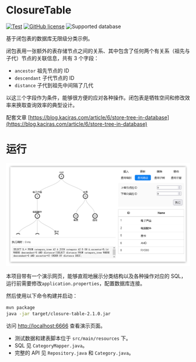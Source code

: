 # ClosureTable

[![Test](https://github.com/Kaciras/ClosureTable/actions/workflows/test.yml/badge.svg)](https://github.com/Kaciras/ClosureTable/actions/workflows/test.yml)
[![GitHub license](https://img.shields.io/github/license/Kaciras/ClosureTable)](https://github.com/Kaciras/ClosureTable/blob/master/LICENSE)
![Supported database](https://img.shields.io/badge/Mariadb-10.5%2B-success)

基于闭包表的数据库无限级分类示例。

闭包表用一张额外的表存储节点之间的关系、其中包含了任何两个有关系（祖先与子代）节点的关联信息，共有 3 个字段：

* `ancestor` 祖先节点的 ID
* `descendant` 子代节点的 ID
* `distance` 子代到祖先中间隔了几代

以这三个字段作为条件，能够很方便的应对各种操作。闭包表是牺牲空间和修改效率来换取查询效率的典型设计。

配套文章 [https://blog.kaciras.com/article/6/store-tree-in-database](https://blog.kaciras.com/article/6/store-tree-in-database)

# 运行

![screenshot](https://github.com/Kaciras/ClosureTable/blob/master/demo.png)

本项目带有一个演示网页，能够直观地展示分类结构以及各种操作对应的 SQL，运行前需要修改`application.properties`，配置数据库连接。

然后使用以下命令构建并启动：

```bash
mvn package
java -jar target/closure-table-2.1.0.jar
```

访问 [http://localhost:6666](http://localhost:6666) 查看演示页面。

* 测试数据和建表脚本位于 `src/main/resources` 下。
* SQL 见 `CategoryMapper.java`。
* 完整的 API 见 `Repository.java` 和 `Category.java`。
